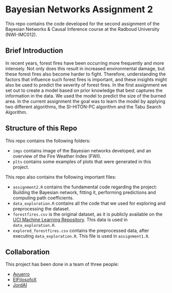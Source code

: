 # Bayesian Networks Assignment 2

This repo contains the code developed for the second assignment of the Bayesian Networks & Causal Inference course at the Radboud University (NWI-IMC012).

## Brief Introduction

In recent years, forest fires have been occurring more frequently and more intensely.
Not only does this result in increased environmental damage, but these forest fires also become harder to fight.
Therefore, understanding the factors that influence such forest fires is important, 
and these insights might also be used to predict the severity of forest fires.
In the first assignment we set out to create a model based on prior knowledge that best captures the information in the data.
We used the model to predict the size of the burned area.
In the current assignment the goal was to learn the model by applying two different algorithms, the SI-HITON-PC algorithm and the Tabu Search Algorithm.

## Structure of this Repo

This repo contains the following folders:

- `imgs` contains image of the Bayesian networks developed, and an overview of the Fire Weather Index (FWI).
- `plts` contains some examples of plots that were generated in this project.

This repo also contains the following important files:

 - `assignment2.R` contains the fundamental code regarding the project: Building the Bayesian network, fitting it, performing predictions and computing path coefficients.
 - `data_exploration.R` contains all the code that we used for exploring and preprocessing the dataset. 
 - `forestfires.csv` is the original dataset, as it is publicly available on the [UCI Machine Learning Repository](http://archive.ics.uci.edu/ml/datasets/Forest+Fires). This data is used in `data_exploration.R`.
 - `explored_forestfires.csv` contains the preprocessed data, after executing `data_exploration.R`. This file is used in `assignment1.R`.

## Collaboration

This project has been done in a team of three people:
 - [Avuerro](https://github.com/Avuerro)
 - [ElFilosofoX](https://github.com/ElFilosofoX)
 - [JordAI](https://github.com/jordai)

